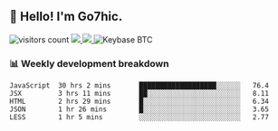 ## 👋 Hello! I'm Go7hic.

 ![visitors count](https://visitors-by-url-pls-dont-use-this-in-your-repo.vercel.app/Go7hic-github-readme)
 <a href="https://twitter.com/Go7hic">
    <img src="https://img.shields.io/badge/-@Go7hic-1ca0f1?style=flat-square&labelColor=1ca0f1&logo=twitter&logoColor=white&link=https://twitter.com/Go7hic">
   <a/>
   <a href="mailto:gtfx0209@gmail.com">
    <img src="https://img.shields.io/badge/-gtfx0209@gmail.com-c14438?style=flat-square&logo=Gmail&logoColor=white&link=mailto:gtfx0209@gmail.com">
   <a/>
    ![Keybase BTC](https://img.shields.io/keybase/btc/Go7hic)
 <!--
🔭 I’m currently working
🌱 I’m currently learning
💬 Ask me about 
📫 How to reach me: 
⚡ Fun fact: 
-->
 <!--
![My Github Stats](https://github-readme-stats.vercel.app/api?username=Go7hic&show_icons=true&count_private=true)

-->

### 📊 Weekly development breakdown
<!--START_SECTION:waka-->
```text
JavaScript  30 hrs 2 mins       ███████████████████░░░░░░   76.4 
JSX         3 hrs 11 mins       ██░░░░░░░░░░░░░░░░░░░░░░░   8.11 
HTML        2 hrs 29 mins       █░░░░░░░░░░░░░░░░░░░░░░░░   6.34 
JSON        1 hr 26 mins        █░░░░░░░░░░░░░░░░░░░░░░░░   3.65 
LESS        1 hr 5 mins         ░░░░░░░░░░░░░░░░░░░░░░░░░   2.77
```
<!--END_SECTION:waka-->

